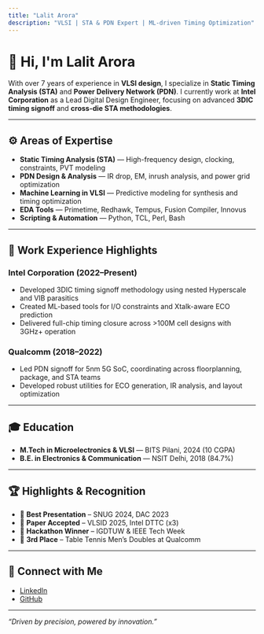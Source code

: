 ```yaml
---
title: "Lalit Arora"
description: "VLSI | STA & PDN Expert | ML-driven Timing Optimization"
---
```


# 👋 Hi, I'm Lalit Arora

With over 7 years of experience in **VLSI design**, I specialize in **Static Timing Analysis (STA)** and **Power Delivery Network (PDN)**. I currently work at **Intel Corporation** as a Lead Digital Design Engineer, focusing on advanced **3DIC timing signoff** and **cross-die STA methodologies**.

---

## ⚙️ Areas of Expertise

- **Static Timing Analysis (STA)** — High-frequency design, clocking, constraints, PVT modeling  
- **PDN Design & Analysis** — IR drop, EM, inrush analysis, and power grid optimization  
- **Machine Learning in VLSI** — Predictive modeling for synthesis and timing optimization  
- **EDA Tools** — Primetime, Redhawk, Tempus, Fusion Compiler, Innovus  
- **Scripting & Automation** — Python, TCL, Perl, Bash  

---

## 🏢 Work Experience Highlights

### Intel Corporation (2022–Present)
- Developed 3DIC timing signoff methodology using nested Hyperscale and VIB parasitics
- Created ML-based tools for I/O constraints and Xtalk-aware ECO prediction
- Delivered full-chip timing closure across >100M cell designs with 3GHz+ operation

### Qualcomm (2018–2022)
- Led PDN signoff for 5nm 5G SoC, coordinating across floorplanning, package, and STA teams
- Developed robust utilities for ECO generation, IR analysis, and layout optimization

---

## 🎓 Education

- **M.Tech in Microelectronics & VLSI** — BITS Pilani, 2024 (10 CGPA)  
- **B.E. in Electronics & Communication** — NSIT Delhi, 2018 (84.7%)

---

## 🏆 Highlights & Recognition

- 🎤 **Best Presentation** – SNUG 2024, DAC 2023  
- 📃 **Paper Accepted** – VLSID 2025, Intel DTTC (x3)  
- 🏅 **Hackathon Winner** – IGDTUW & IEEE Tech Week  
- 🏓 **3rd Place** – Table Tennis Men’s Doubles at Qualcomm

---

## 🔗 Connect with Me

- [LinkedIn](https://www.linkedin.com/in/lalit-arora)  
- [GitHub](https://github.com/Mcodez)

---

_“Driven by precision, powered by innovation.”_
